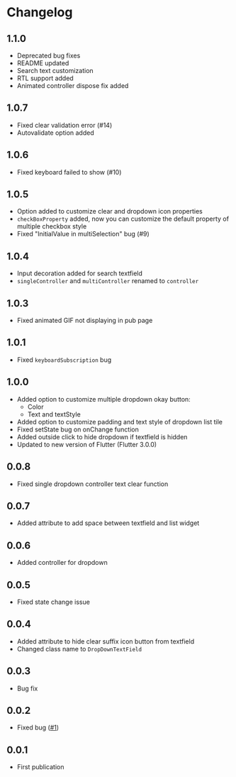 # Changelog

## 1.1.0
- Deprecated bug fixes
- README updated
- Search text customization
- RTL support added
- Animated controller dispose fix added

## 1.0.7
- Fixed clear validation error (#14)
- Autovalidate option added

## 1.0.6
- Fixed keyboard failed to show (#10)

## 1.0.5
- Option added to customize clear and dropdown icon properties
- `checkBoxProperty` added, now you can customize the default property of multiple checkbox style
- Fixed "InitialValue in multiSelection" bug (#9)

## 1.0.4
- Input decoration added for search textfield
- `singleController` and `multiController` renamed to `controller`

## 1.0.3
- Fixed animated GIF not displaying in pub page

## 1.0.1
- Fixed `keyboardSubscription` bug

## 1.0.0
- Added option to customize multiple dropdown okay button:
  - Color
  - Text and textStyle
- Added option to customize padding and text style of dropdown list tile
- Fixed setState bug on onChange function
- Added outside click to hide dropdown if textfield is hidden
- Updated to new version of Flutter (Flutter 3.0.0)

## 0.0.8
- Fixed single dropdown controller text clear function

## 0.0.7
- Added attribute to add space between textfield and list widget

## 0.0.6
- Added controller for dropdown

## 0.0.5
- Fixed state change issue

## 0.0.4
- Added attribute to hide clear suffix icon button from textfield
- Changed class name to `DropDownTextField`

## 0.0.3
- Bug fix

## 0.0.2
- Fixed bug ([#1](https://github.com/srtraj/dropdown_textfield/issues/1))

## 0.0.1
- First publication
